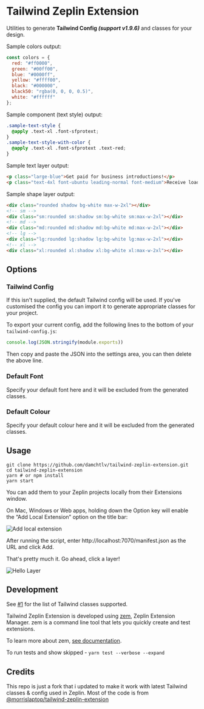 # Tailwind Zeplin Extension

Utilities to generate **Tailwind Config _(support v1.9.6)_** and classes for your design.

Sample colors output:
```js
const colors = {
  red: "#ff0000",
  green: "#00ff00",
  blue: "#0000ff",
  yellow: "#ffff00",
  black: "#000000",
  black50: "rgba(0, 0, 0, 0.5)",
  white: "#ffffff"
};
```

Sample component (text style) output:
```css
.sample-text-style {
  @apply .text-xl .font-sfprotext;
}
.sample-text-style-with-color {
  @apply .text-xl .font-sfprotext .text-red;
}
```

Sample text layer output:

```html
<p class="large-blue">Get paid for business introductions!</p>
<p class="text-4xl font-ubuntu leading-normal font-medium">Receive loads of high-level business introductions to new clients, investors and job candidates!</p>
```

Sample shape layer output:

```html
<div class="rounded shadow bg-white max-w-2xl"></div>
<!-- sm -->
<div class="sm:rounded sm:shadow sm:bg-white sm:max-w-2xl"></div>
<!-- md -->
<div class="md:rounded md:shadow md:bg-white md:max-w-2xl"></div>
<!-- lg -->
<div class="lg:rounded lg:shadow lg:bg-white lg:max-w-2xl"></div>
<!-- xl -->
<div class="xl:rounded xl:shadow xl:bg-white xl:max-w-2xl"></div>
```

## Options

### Tailwind Config

If this isn't supplied, the default Tailwind config will be used. If you've customised the config you can import it to generate appropriate classes for your project.

To export your current config, add the following lines to the bottom of your `tailwind-config.js`:

```js
console.log(JSON.stringify(module.exports))
```

Then copy and paste the JSON into the settings area, you can then delete the above line.

### Default Font

Specify your default font here and it will be excluded from the generated classes.

### Default Colour

Specify your default colour here and it will be excluded from the generated classes.

## Usage

    git clone https://github.com/damchtlv/tailwind-zeplin-extension.git
    cd tailwind-zeplin-extension
    yarn # or npm install
    yarn start

You can add them to your Zeplin projects locally from their Extensions window.

On Mac, Windows or Web apps, holding down the Option key will enable the “Add Local Extension” option on the title bar:

![Add local extension](https://raw.githubusercontent.com/zeplin/zeplin-extension-documentation/master/img/addLocalExtension.png)

After running the script, enter http://localhost:7070/manifest.json as the URL and click Add.

That's pretty much it. Go ahead, click a layer!

![Hello Layer](https://raw.githubusercontent.com/zeplin/zeplin-extension-documentation/master/img/codeSnippet.png)

## Development

See [#1](https://github.com/morrislaptop/tailwind-zeplin-extension/issues/1) for the list of Tailwind classes supported.

Tailwind Zeplin Extension is developed using [zem](https://github.com/zeplin/zem), Zeplin Extension Manager. zem is a command line tool that lets you quickly create and test extensions.

To learn more about zem, [see documentation](https://github.com/zeplin/zem).

To run tests and show skipped - `yarn test --verbose --expand`

## Credits

This repo is just a fork that i updated to make it work with latest Tailwind classes & config used in Zeplin.
Most of the code is from [@morrislaptop/tailwind-zeplin-extension](https://github.com/morrislaptop/tailwind-zeplin-extension)
